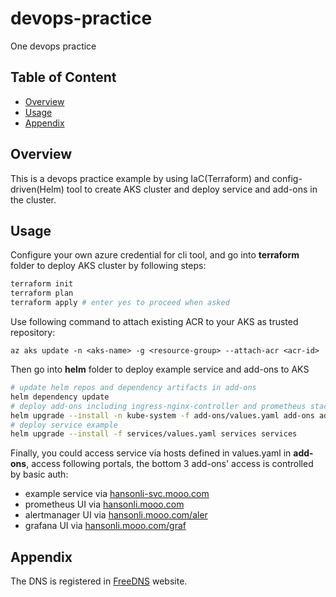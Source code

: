 # devops-practice
One devops practice

## Table of Content

 * [Overview](#overview)
 * [Usage](#usage)
 * [Appendix](#appendix)

## Overview
This is a devops practice example by using IaC(Terraform) and config-driven(Helm) tool 
to create AKS cluster and deploy service and add-ons in the cluster.

## Usage
Configure your own azure credential for cli tool, and go into **terraform** folder to 
deploy AKS cluster by following steps:
```bash
terraform init
terraform plan
terraform apply # enter yes to proceed when asked
```

Use following command to attach existing ACR to your AKS as trusted repository:
```azurecli
az aks update -n <aks-name> -g <resource-group> --attach-acr <acr-id>
```

Then go into **helm** folder to deploy example service and add-ons to AKS
```bash
# update helm repos and dependency artifacts in add-ons
helm dependency update
# deploy add-ons including ingress-nginx-controller and prometheus stack
helm upgrade --install -n kube-system -f add-ons/values.yaml add-ons add-ons
# deploy service example
helm upgrade --install -f services/values.yaml services services
```

Finally, you could access service via hosts defined in values.yaml in **add-ons**, 
access following portals, the bottom 3 add-ons' access is controlled by basic auth:
- example service via [hansonli-svc.mooo.com](http://hansonli-svc.mooo.com)
- prometheus UI via [hansonli.mooo.com](http://hansonli.mooo.com)
- alertmanager UI via [hansonli.mooo.com/aler](http://hansonli.mooo.com/aler)
- grafana UI via [hansonli.mooo.com/graf](http://hansonli.mooo.com/graf)

## Appendix
The DNS is registered in [FreeDNS](https://freedns.afraid.org/) website.
